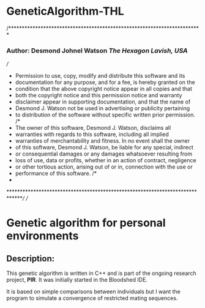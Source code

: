 GeneticAlgorithm-THL
====================

/***********************************************************************
*<h3>Author: Desmond Johnel Watson
*The Hexagon Lavish, USA</h3>
/*
* Permission to use, copy, modify and distribute this software and its
* documentation for any purpose, and for a fee, is hereby granted on the
* condition that the above copyright notice appear in all copies and that
* both the copyright notice and this permission notice and warranty
* disclaimer appear in supporting documentation, and that the name of
* Desmond J. Watson not be used in advertising or publicity pertaining
* to distribution of the software without specific written prior permission.
/*
* The owner of this software, Desmond J. Watson, disclaims all
* warranties with regards to this software, including all implied
* warranties of merchantability and fitness. In no event shall the owner
* of this software, Desmond J. Watson, be liable for any special, indirect
* or consequential damages or any damages whatsoever resulting from
* loss of use, data or profits, whether in an action of contract, negligence
* or other tortious action, arising out of or in, connection with the use or
* performance of this software.
/*
* 
******************************************************************************/
/*

<h1>Genetic algorithm for personal environments</h1>

<h2>Description:</h2>

This genetic algorithm is written in C++ and is part of the ongoing research project, <strong>PIR</strong>.
It was initially started in the Bloodshed IDE.

It is based on simple comparisons between individuals but I want the program to simulate a convergence of 
restricted mating sequences.


